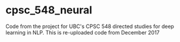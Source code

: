 # cpsc_548_neural
Code from the project for UBC's CPSC 548 directed studies for deep learning in NLP. This is re-uploaded code from December 2017
